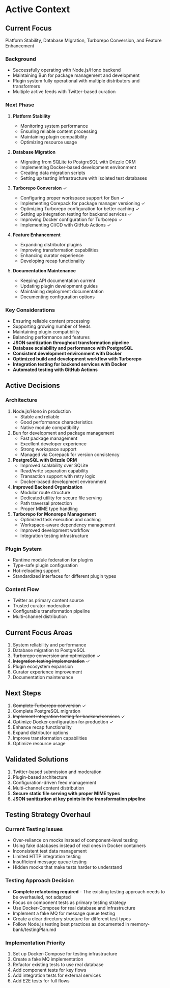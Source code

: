 # Active Context

## Current Focus
Platform Stability, Database Migration, Turborepo Conversion, and Feature Enhancement

### Background
- Successfully operating with Node.js/Hono backend
- Maintaining Bun for package management and development
- Plugin system fully operational with multiple distributors and transformers
- Multiple active feeds with Twitter-based curation

### Next Phase
1. **Platform Stability**
   - Monitoring system performance
   - Ensuring reliable content processing
   - Maintaining plugin compatibility
   - Optimizing resource usage

2. **Database Migration**
   - Migrating from SQLite to PostgreSQL with Drizzle ORM
   - Implementing Docker-based development environment
   - Creating data migration scripts
   - Setting up testing infrastructure with isolated test databases

3. **Turborepo Conversion** ✓
   - Configuring proper workspace support for Bun ✓
   - Implementing Corepack for package manager versioning ✓
   - Optimizing Turborepo configuration for better caching ✓
   - Setting up integration testing for backend services ✓
   - Improving Docker configuration for Turborepo ✓
   - Implementing CI/CD with GitHub Actions ✓

4. **Feature Enhancement**
   - Expanding distributor plugins
   - Improving transformation capabilities
   - Enhancing curator experience
   - Developing recap functionality

5. **Documentation Maintenance**
   - Keeping API documentation current
   - Updating plugin development guides
   - Maintaining deployment documentation
   - Documenting configuration options

### Key Considerations
- Ensuring reliable content processing
- Supporting growing number of feeds
- Maintaining plugin compatibility
- Balancing performance and features
- **JSON sanitization throughout transformation pipeline**
- **Database scalability and performance with PostgreSQL**
- **Consistent development environment with Docker**
- **Optimized build and development workflow with Turborepo**
- **Integration testing for backend services with Docker**
- **Automated testing with GitHub Actions**

## Active Decisions

### Architecture
1. Node.js/Hono in production
   - Stable and reliable
   - Good performance characteristics
   - Native module compatibility
2. Bun for development and package management
   - Fast package management
   - Excellent developer experience
   - Strong workspace support
   - Managed via Corepack for version consistency
3. **PostgreSQL with Drizzle ORM**
   - Improved scalability over SQLite
   - Read/write separation capability
   - Transaction support with retry logic
   - Docker-based development environment
4. **Improved Backend Organization**
   - Modular route structure
   - Dedicated utility for secure file serving
   - Path traversal protection
   - Proper MIME type handling
5. **Turborepo for Monorepo Management**
   - Optimized task execution and caching
   - Workspace-aware dependency management
   - Improved development workflow
   - Integration testing infrastructure

### Plugin System
- Runtime module federation for plugins
- Type-safe plugin configuration
- Hot-reloading support
- Standardized interfaces for different plugin types

### Content Flow
- Twitter as primary content source
- Trusted curator moderation
- Configurable transformation pipeline
- Multi-channel distribution

## Current Focus Areas
1. System reliability and performance
2. Database migration to PostgreSQL
3. ~~Turborepo conversion and optimization~~ ✓
4. ~~Integration testing implementation~~ ✓
5. Plugin ecosystem expansion
6. Curator experience improvement
7. Documentation maintenance

## Next Steps
1. ~~Complete Turborepo conversion~~ ✓
2. Complete PostgreSQL migration
3. ~~Implement integration testing for backend services~~ ✓
4. ~~Optimize Docker configuration for production~~ ✓
5. Enhance recap functionality
6. Expand distributor options
7. Improve transformation capabilities
8. Optimize resource usage

## Validated Solutions
1. Twitter-based submission and moderation
2. Plugin-based architecture
3. Configuration-driven feed management
4. Multi-channel content distribution
5. **Secure static file serving with proper MIME types**
6. **JSON sanitization at key points in the transformation pipeline**

## Testing Strategy Overhaul

### Current Testing Issues
- Over-reliance on mocks instead of component-level testing
- Using fake databases instead of real ones in Docker containers
- Inconsistent test data management
- Limited HTTP integration testing
- Insufficient message queue testing
- Hidden mocks that make tests harder to understand

### Testing Approach Decision
- **Complete refactoring required** - The existing testing approach needs to be overhauled, not adapted
- Focus on component tests as primary testing strategy
- Use Docker-Compose for real database and infrastructure
- Implement a fake MQ for message queue testing
- Create a clear directory structure for different test types
- Follow Node.js testing best practices as documented in memory-bank/testingPlan.md

### Implementation Priority
1. Set up Docker-Compose for testing infrastructure
2. Create a fake MQ implementation
3. Refactor existing tests to use real database
4. Add component tests for key flows
5. Add integration tests for external services
6. Add E2E tests for full flows
